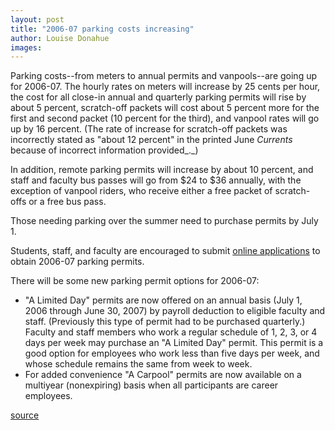```yaml
---
layout: post
title: "2006-07 parking costs increasing"
author: Louise Donahue 
images:
---
```


Parking costs--from meters to annual permits and vanpools--are going up for 2006-07. The hourly rates on meters will increase by 25 cents per hour, the cost for all close-in annual and quarterly parking permits will rise by about 5 percent, scratch-off packets will cost about 5 percent more for the first and second packet (10 percent for the third), and vanpool rates will go up by 16 percent. (The rate of increase for scratch-off packets was incorrectly stated as "about 12 percent" in the printed June _Currents_ because of incorrect information provided_._)

In addition, remote parking permits will increase by about 10 percent, and staff and faculty bus passes will go from $24 to $36 annually, with the exception of vanpool riders, who receive either a free packet of scratch-offs or a free bus pass.

Those needing parking over the summer need to purchase permits by July 1.

Students, staff, and faculty are encouraged to submit [online applications][1] to obtain 2006-07 parking permits.

There will be some new parking permit options for 2006-07:

* "A Limited Day" permits are now offered on an annual basis (July 1, 2006 through June 30, 2007) by payroll deduction to eligible faculty and staff. (Previously this type of permit had to be purchased quarterly.) Faculty and staff members who work a regular schedule of 1, 2, 3, or 4 days per week may purchase an "A Limited Day" permit. This permit is a good option for employees who work less than five days per week, and whose schedule remains the same from week to week.
* For added convenience "A Carpool" permits are now available on a multiyear (nonexpiring) basis when all participants are career employees.

[1]: https://tapsosxserver.ucsc.edu/staff2006/sf2006.htm

[source](http://www1.ucsc.edu/currents/05-06/05-29/brief-parking.asp "Permalink to brief-parking")
